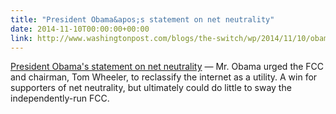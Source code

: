 ```yaml
---
title: "President Obama&apos;s statement on net neutrality"
date: 2014-11-10T00:00:00+00:00
link: http://www.washingtonpost.com/blogs/the-switch/wp/2014/11/10/obama-to-the-fcc-adopt-the-strongest-possible-rules-on-net-neutrality-including-title-ii/
---
```

[President Obama&apos;s statement on net neutrality](http://www.washingtonpost.com/blogs/the-switch/wp/2014/11/10/obama-to-the-fcc-adopt-the-strongest-possible-rules-on-net-neutrality-including-title-ii/) &mdash; 
 Mr. Obama urged the FCC and chairman, Tom Wheeler, to reclassify the internet as a utility. A win for supporters of net neutrality, but ultimately could do little to sway the independently-run FCC.
